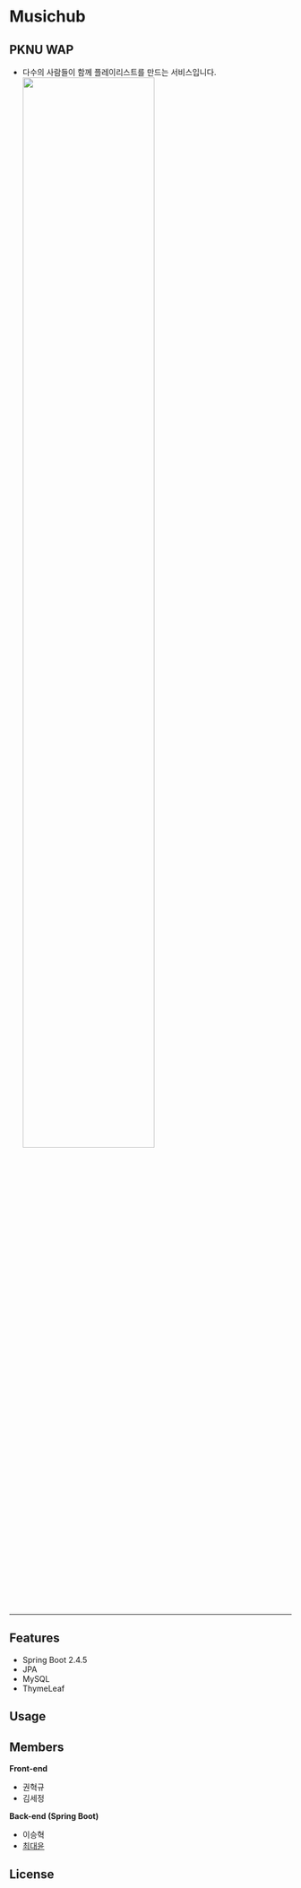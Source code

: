 # Musichub

## PKNU WAP

- 다수의 사람들이 함께 플레이리스트를 만드는 서비스입니다.
  <img src="https://user-images.githubusercontent.com/49135657/112938031-c9e5c300-9163-11eb-837d-eb785cd4a540.png" width="70%">

---

## Features
* Spring Boot 2.4.5
* JPA
* MySQL
* ThymeLeaf

## Usage

## Members

**Front-end**

- 권혁규
- 김세정

**Back-end (Spring Boot)**

- 이승혁
- [최대윤](https://github.com/Yoon6)

## License
